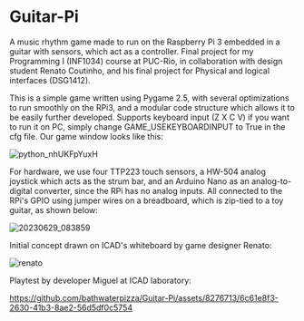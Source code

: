 # Guitar-Pi
A music rhythm game made to run on the Raspberry Pi 3 embedded in a guitar with sensors, which act as a controller. Final project for my Programming I (INF1034) course at PUC-Rio, in collaboration with design student Renato Coutinho, and his final project for Physical and logical interfaces (DSG1412).

This is a simple game written using Pygame 2.5, with several optimizations to run smoothly on the RPi3, and a modular code structure which allows it to be easily further developed. Supports keyboard input (Z X C V) if you want to run it on PC, simply change GAME_USEKEYBOARDINPUT to True in the cfg file. Our game window looks like this:

![python_nhUKFpYuxH](https://github.com/bathwaterpizza/Guitar-Pi/assets/8276713/d497403f-9944-4fa6-b0a1-28a24a843353)


For hardware, we use four TTP223 touch sensors, a HW-504 analog joystick which acts as the strum bar, and an Arduino Nano as an analog-to-digital converter, since the RPi has no analog inputs. All connected to the RPi's GPIO using jumper wires on a breadboard, which is zip-tied to a toy guitar, as shown below:

![20230629_083859](https://github.com/bathwaterpizza/Guitar-Pi/assets/8276713/f441ae5b-05f6-4b98-9e3f-44f4fb5df9dc)


Initial concept drawn on ICAD's whiteboard by game designer Renato:

![renato](https://github.com/bathwaterpizza/Guitar-Pi/assets/8276713/3620133a-545a-40a5-89ea-08e8b1264404)


Playtest by developer Miguel at ICAD laboratory:

https://github.com/bathwaterpizza/Guitar-Pi/assets/8276713/6c61e8f3-2630-41b3-8ae2-56d5df0c5754
